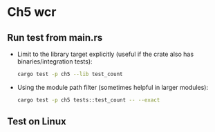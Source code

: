 # Ch5 wcr

## Run test from main.rs
- Limit to the library target explicitly (useful if the crate also has binaries/integration tests):
  ```bash
  cargo test -p ch5 --lib test_count
  ```

- Using the module path filter (sometimes helpful in larger modules):
  ```bash
  cargo test -p ch5 tests::test_count -- --exact
  ```

## Test on Linux
